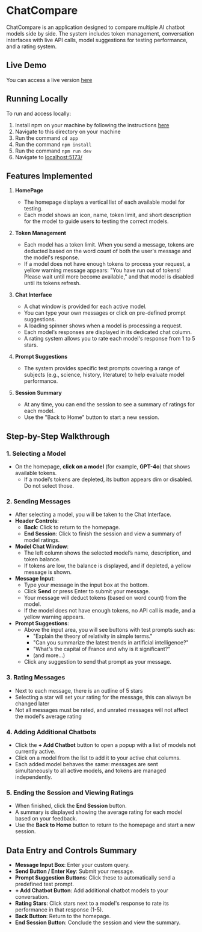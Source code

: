 # ChatCompare

ChatCompare is an application designed to compare multiple AI chatbot models side by side. The system includes token management, conversation interfaces with live API calls, model suggestions for testing performance, and a rating system.

## Live Demo
You can access a live version [here](https://matteobombelli.github.io/compare-chatbots/)

## Running Locally
To run and access locally:

1. Install npm on your machine by following the instructions [here](https://docs.npmjs.com/downloading-and-installing-node-js-and-npm)
2. Navigate to this directory on your machine
3. Run the command `cd app`
4. Run the command `npm install`
5. Run the command `npm run dev`
6. Navigate to [localhost:5173/](localhost:5173/)

## Features Implemented
1. **HomePage**
    - The homepage displays a vertical list of each available model for testing.
    - Each model shows an icon, name, token limit, and short description for the model to guide users to testing the correct models.

2. **Token Management**  
    - Each model has a token limit. When you send a message, tokens are deducted based on the word count of both the user's message and the model's response.
    - If a model does not have enough tokens to process your request, a yellow warning message appears: "You have run out of tokens! Please wait until more become available," and that model is disabled until its tokens refresh.

3. **Chat Interface**  
    - A chat window is provided for each active model.
    - You can type your own messages or click on pre-defined prompt suggestions.
    - A loading spinner shows when a model is processing a request.
    - Each model’s responses are displayed in its dedicated chat column.
    - A rating system allows you to rate each model's response from 1 to 5 stars.

4. **Prompt Suggestions**  
    - The system provides specific test prompts covering a range of subjects (e.g., science, history, literature) to help evaluate model performance.

5. **Session Summary**  
    - At any time, you can end the session to see a summary of ratings for each model.
    - Use the "Back to Home" button to start a new session.

## Step-by-Step Walkthrough

### 1. Selecting a Model
- On the homepage, **click on a model** (for example, **GPT-4o**) that shows available tokens.
  - If a model’s tokens are depleted, its button appears dim or disabled. Do not select those.

### 2. Sending Messages
- After selecting a model, you will be taken to the Chat Interface.
- **Header Controls**:
    - **Back**: Click to return to the homepage.
    - **End Session**: Click to finish the session and view a summary of model ratings.
- **Model Chat Window**:
    - The left column shows the selected model’s name, description, and token balance.
    - If tokens are low, the balance is displayed, and if depleted, a yellow message is shown.
- **Message Input**:
    - Type your message in the input box at the bottom.
    - Click **Send** or press Enter to submit your message.
    - Your message will deduct tokens (based on word count) from the model.
    - If the model does not have enough tokens, no API call is made, and a yellow warning appears.
- **Prompt Suggestions**:
    - Above the input area, you will see buttons with test prompts such as:
        - "Explain the theory of relativity in simple terms."
        - "Can you summarize the latest trends in artificial intelligence?"
        - "What's the capital of France and why is it significant?"
        - (and more…)
    - Click any suggestion to send that prompt as your message.

### 3. Rating Messages
- Next to each message, there is an outline of 5 stars
- Selecting a star will set your rating for the message, this can always be changed later
- Not all messages must be rated, and unrated messages will not affect the model's average rating

### 4. Adding Additional Chatbots
- Click the **+ Add Chatbot** button to open a popup with a list of models not currently active.
- Click on a model from the list to add it to your active chat columns.
- Each added model behaves the same: messages are sent simultaneously to all active models, and tokens are managed independently.

### 5. Ending the Session and Viewing Ratings
- When finished, click the **End Session** button.
- A summary is displayed showing the average rating for each model based on your feedback.
- Use the **Back to Home** button to return to the homepage and start a new session.

## Data Entry and Controls Summary

- **Message Input Box**: Enter your custom query.
- **Send Button / Enter Key**: Submit your message.
- **Prompt Suggestion Buttons**: Click these to automatically send a predefined test prompt.
- **+ Add Chatbot Button**: Add additional chatbot models to your conversation.
- **Rating Stars**: Click stars next to a model's response to rate its performance in that response (1-5).
- **Back Button**: Return to the homepage.
- **End Session Button**: Conclude the session and view the summary.
